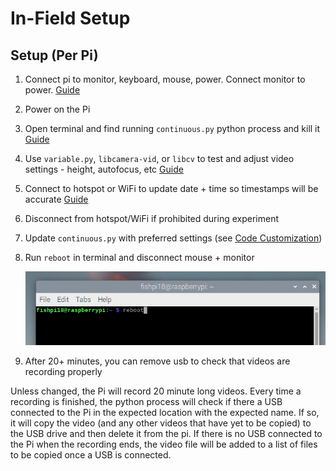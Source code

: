 # In-Field Setup
## Setup (Per Pi)
1.	Connect pi to monitor, keyboard, mouse, power. Connect monitor to power. [Guide](https://projects.raspberrypi.org/en/projects/raspberry-pi-setting-up/6)
2.	Power on the Pi 
3.	Open terminal and find running `continuous.py` python process and kill it [Guide](https://github.com/alannatodd/davis_epi_raspi/blob/main/guides/find_and_kill_process.md)
4.	Use `variable.py`, `libcamera-vid`, or `libcv` to test and adjust video settings - height, autofocus, etc [Guide](https://github.com/alannatodd/davis_epi_raspi/blob/main/guides/adjust_focus.md)
5.	Connect to hotspot or WiFi to update date + time so timestamps will be accurate [Guide](https://github.com/alannatodd/davis_epi_raspi/blob/main/guides/syncing_time.md)
6.	Disconnect from hotspot/WiFi if prohibited during experiment
7.	Update `continuous.py` with preferred settings (see [Code Customization](https://github.com/alannatodd/davis_epi_raspi/blob/main/guides/code_customization.md))
8.	Run `reboot` in terminal and disconnect mouse + monitor

    <img src=screenshots/reboot.png>

9.	After 20+ minutes, you can remove usb to check that videos are recording properly

Unless changed, the Pi will record 20 minute long videos. Every time a recording is finished, the python process will check if there a USB connected to the Pi in the expected location with the expected name. If so, it will copy the video (and any other videos that have yet to be copied) to the USB drive and then delete it from the pi. If there is no USB connected to the Pi when the recording ends, the video file will be added to a list of files to be copied once a USB is connected. 

